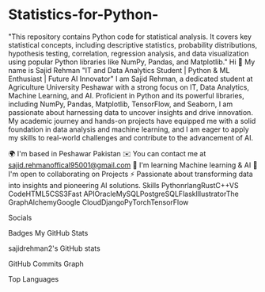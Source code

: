 # Statistics-for-Python-
"This repository contains Python code for statistical analysis. It covers key statistical concepts, including descriptive statistics, probability distributions, hypothesis testing, correlation, regression analysis, and data visualization using popular Python libraries like NumPy, Pandas, and Matplotlib."
Hi 👋 My name is Sajid Rehman
"IT and Data Analytics Student | Python & ML Enthusiast | Future AI Innovator"
I am Sajid Rehman, a dedicated student at Agriculture University Peshawar with a strong focus on IT, Data Analytics, Machine Learning, and AI. Proficient in Python and its powerful libraries, including NumPy, Pandas, Matplotlib, TensorFlow, and Seaborn, I am passionate about harnessing data to uncover insights and drive innovation. My academic journey and hands-on projects have equipped me with a solid foundation in data analysis and machine learning, and I am eager to apply my skills to real-world challenges and contribute to the advancement of AI.

🌍  I'm based in Peshawar Pakistan
✉️  You can contact me at sajid.rehmanoffical95001@gmail.com
🧠  I'm learning Machine learning & AI
🤝  I'm open to collaborating on Projects
⚡  Passionate about transforming data into insights and pioneering AI solutions.
Skills
PythonrlangRustC++VS CodeHTML5CSS3Fast APIOracleMySQLPostgreSQLFlaskIllustratorThe GraphAlchemyGoogle CloudDjangoPyTorchTensorFlow

Socials


Badges
My GitHub Stats

sajidrehman2's GitHub stats



GitHub Commits Graph

Top Languages
